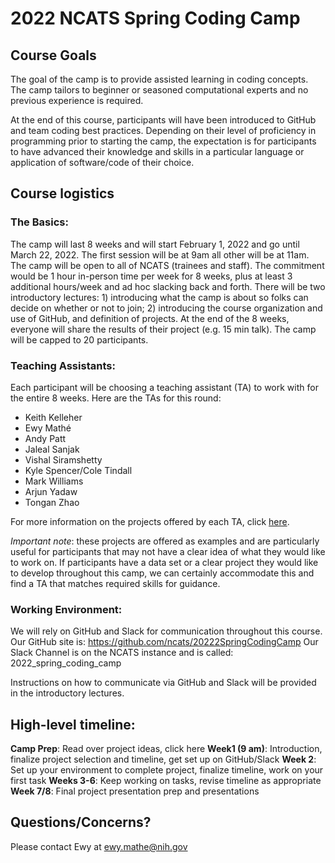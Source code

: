 # 2022 NCATS Spring Coding Camp

## Course Goals
The goal of the camp is to provide assisted learning in coding concepts.  The camp tailors to beginner or seasoned computational experts and no previous experience is required.  

At the end of this course, participants will have been introduced to GitHub and team coding best practices.  Depending on their level of proficiency in programming prior to starting the camp, the expectation is for participants to have advanced their knowledge and skills in a particular language or application of software/code of their choice.

## Course logistics
### The Basics:
The camp will last 8 weeks and will start February 1, 2022 and go until March 22, 2022.  The first session will be at 9am all other will be at 11am.  
The camp will be open to all of NCATS (trainees and staff).
The commitment would be 1 hour in-person time per week for 8 weeks, plus at least 3 additional hours/week and ad hoc slacking back and forth.
There will be two introductory lectures: 1) introducing what the camp is about so folks can decide on whether or not to join; 2) introducing the course organization and use of GitHub, and definition of projects.
At the end of the 8 weeks, everyone will share the results of their project (e.g. 15 min talk).
The camp will be capped to 20 participants.

### Teaching Assistants:
Each participant will be choosing a teaching assistant (TA) to work with for the entire 8 weeks. Here are the TAs for this round:
- Keith Kelleher
- Ewy Mathé
- Andy Patt
- Jaleal Sanjak
- Vishal Siramshetty
- Kyle Spencer/Cole Tindall
- Mark Williams
- Arjun Yadaw 
- Tongan Zhao

For more information on the projects offered by each TA, click [here](https://docs.google.com/document/d/1GmnAne6Pk0AkqnJsj9ha9h4zJhxn75hBDpUdwBckDuk/edit#heading=h.ih4rfig3hmtc).  

_Important note_: these projects are offered as examples and are particularly useful for participants that may not have a clear idea of what they would like to work on.  If participants have a data set or a clear project they would like to develop throughout this camp, we can certainly accommodate this and find a TA that matches required skills for guidance.

### Working Environment:
We will rely on GitHub and Slack for communication throughout this course.  
Our GitHub site is: https://github.com/ncats/20222SpringCodingCamp
Our Slack Channel is on the NCATS instance and is called: 2022_spring_coding_camp

Instructions on how to communicate via GitHub and Slack will be provided in the introductory lectures.

## High-level timeline:
__Camp Prep__: Read over project ideas, click here
__Week1 (9 am)__: Introduction, finalize project selection and timeline, get set up on GitHub/Slack
__Week 2__: Set up your environment to complete project, finalize timeline, work on your first task
__Weeks 3-6__: Keep working on tasks, revise timeline as appropriate
__Week 7/8__: Final project presentation prep and presentations

## Questions/Concerns?
Please contact Ewy at ewy.mathe@nih.gov

